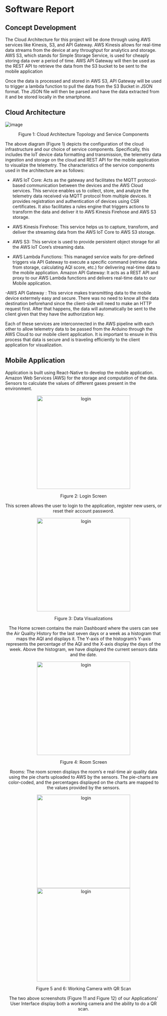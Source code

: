 # Software Report

## Concept Development

The Cloud Architecture for this project will be done through using AWS services like Kinesis, S3, and API Gateway. AWS Kinesis allows for real-time data streams from the device at any throughput for analytics and storage. AWS S3, which stands for Simple Storage Service, is used for cheaply storing data over a period of time. AWS API Gateway will then be used as the REST API to retrieve the data from the S3 bucket to be sent to the mobile application 

Once the data is processed and stored in AWS S3, API Gateway will be used to trigger a lambda function to pull the data from the S3 Bucket in JSON format. The JSON file will then be parsed and have the data extracted from it and be stored locally in the smartphone. 



## Cloud Architecture

![image](/images/cloud.png)


 <p align ="center"> Figure 1:  Cloud Architecture Topology and Service Components </p>


The above diagram (Figure 1) depicts the configuration of the cloud infrastructure and our choice of service components. Specifically, this includes the IoT device data formatting and transmission, the telemetry data ingestion and storage on the cloud and REST API for the mobile application to visualize the telemetry. The characteristics of the service components used in the architecture are as follows:

- AWS IoT Core: Acts as the gateway and facilitates the MQTT protocol-based communication between the devices and the AWS Cloud services. This service enables us to collect, store, and analyze the telemetry data received via MQTT protocol from multiple devices. It provides registration and authentication of devices using CSR certificates. It also facilitates a rules engine that triggers actions to transform the data and deliver it to AWS Kinesis Firehose and AWS S3 storage.

- AWS Kinesis Firehose:  This service helps us to capture, transform, and deliver the streaming data from the AWS IoT Core to AWS S3 storage. 

- AWS S3:  This service is used to provide persistent object storage for all the AWS IoT Core’s streaming data.

- AWS Lambda Functions: This managed service waits for pre-defined triggers via API Gateway to execute a specific command (retrieve data from storage, calculating AQI score, etc.) for delivering real-time data to the mobile application.
Amazon API Gateway: It acts as a REST API and proxy to our AWS Lambda functions and delivers real-time data to our Mobile application.

-AWS API Gateway : This service makes transmitting data to the mobile device extermely easy and secure. There was no need to know all the data destination beforehand since the client-side will need to make an HTTP request first. After that happens, the data will automatically be sent to the client given that they have the authorization key.

Each of these services are interconnected in the AWS pipeline with each other to allow telemetry data to be passed from the Arduino through the AWS Cloud to our mobile client application. It is important to ensure in this process that data is secure and is traveling efficiently to the client application for visualization. 


## Mobile Application

Application is built using React-Native to develop the mobile application. Amazon Web Services (AWS) for the storage and computation of the data. Sensors to calculate the values of different gases present in the environment.





 <p align ="center">  <img width="300" src="/images/image13.jpg" alt="login"><p>

<p align = "center">Figure 2: Login Screen <p>


<p align = "center"> This screen allows the user to login to the application, register new users, or reset their account password. <p>

 <p align ="center">  <img width="300" src="/images/image12.jpg" alt="login"><p>

<p align = "center">Figure 3: Data Visualizations <p>

<p align = "center"> The Home screen contains the main Dashboard where the users can see the Air Quality History for the last seven days or a week as a histogram that maps the AQI and displays it. The Y-axis of the histogram’s Y-axis represents the percentage of the AQI and the X-axis display the days of the week.  Above the histogram, we have displayed the current sensors data and the date.<p>

 <p align ="center">  <img width="300" src="/images/image12.jpg" alt="login"><p>


<p align = "center">Figure 4: Room Screen<p>


<p align = "center"> Rooms: The room screen displays the room’s e real-time air quality data using the pie charts uploaded to AWS by the sensors. The pie-charts are color-coded, and the percentages displayed on the charts are mapped to the values provided by the sensors. <p>



 <p align ="center">  <img width="300" src="/images/image11.jpg" alt="login"> <img width="300" src="/images/image9.jpg" alt="login"><p>

<p align = "center">Figure 5 and 6: Working Camera with QR Scan<p>

<p align = "center">The two above screenshots (Figure 11 and Figure 12) of our Applications’ User Interface display both a working camera and the ability to do a QR scan. <p>
